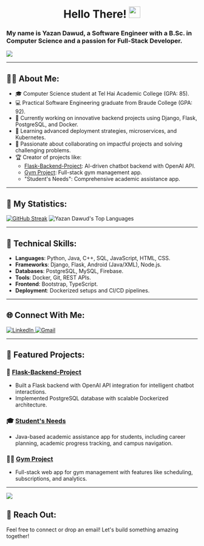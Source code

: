<h1 align="center">Hello There! <img src="https://github.com/souvikguria98/souvikguria98/blob/master/Hi.gif" width="30"> </h1>

### My name is Yazan Dawud, a Software Engineer with a B.Sc. in Computer Science and a passion for Full-Stack Developer.

<a href="https://www.youtube.com/watch?v=dQw4w9WgXcQ"><img src="https://user-images.githubusercontent.com/73097560/115834477-dbab4500-a447-11eb-908a-139a6edaec5c.gif"></a>

---

## 👨‍💻 About Me:
- 🎓 Computer Science student at Tel Hai Academic College (GPA: 85).
- 💻 Practical Software Engineering graduate from Braude College (GPA: 92).
- 🔭 Currently working on innovative backend projects using Django, Flask, PostgreSQL, and Docker.
- 🌱 Learning advanced deployment strategies, microservices, and Kubernetes.
- 👯 Passionate about collaborating on impactful projects and solving challenging problems.
- 🏆 Creator of projects like:
  - [Flask-Backend-Project](https://github.com/yazandahood8/Flask-Backend-Project): AI-driven chatbot backend with OpenAI API.
  - [Gym Project](https://github.com/yazandahood8/Gym_Project): Full-stack gym management app.
  - "Student's Needs": Comprehensive academic assistance app.

---

## 🚀 My Statistics:

<a href="https://git.io/streak-stats"><img src="https://github-readme-streak-stats.herokuapp.com?user=yazandahood8&theme=tokyonight" alt="GitHub Streak" /></a>
![Yazan Dawud's Top Languages](https://github-readme-stats.vercel.app/api/top-langs/?username=yazandahood8&theme=tokyonight&layout=compact)

---

## 💼 Technical Skills:
- **Languages**: Python, Java, C++, SQL, JavaScript, HTML, CSS.
- **Frameworks**: Django, Flask, Android (Java/XML), Node.js.
- **Databases**: PostgreSQL, MySQL, Firebase.
- **Tools**: Docker, Git, REST APIs.
- **Frontend**: Bootstrap, TypeScript.
- **Deployment**: Dockerized setups and CI/CD pipelines.

---

## 🌐 Connect With Me:
<a href="https://www.linkedin.com/in/yazan-dahood-031145309/" target="_blank">
<img src="https://img.shields.io/badge/LinkedIn-%2300acee.svg?color=0A66C2&style=for-the-badge&logo=linkedin&logoColor=white" alt=LinkedIn />
</a>
<a href="mailto:dahood.yazan8@gmail.com" target="_blank">
<img src="https://img.shields.io/badge/Gmail-dahood.yazan8@gmail.com-%23EA4335.svg?style=for-the-badge&logo=gmail&logoColor=white" alt=Gmail />
</a>

---

## 📂 Featured Projects:
### 🧠 [Flask-Backend-Project](https://github.com/yazandahood8/Flask-Backend-Project)
- Built a Flask backend with OpenAI API integration for intelligent chatbot interactions.
- Implemented PostgreSQL database with scalable Dockerized architecture.

### 🎓 [Student's Needs](https://github.com/yazandahood8/)
- Java-based academic assistance app for students, including career planning, academic progress tracking, and campus navigation.

### 🏋️‍♂️ [Gym Project](https://github.com/yazandahood8/Gym_Project)
- Full-stack web app for gym management with features like scheduling, subscriptions, and analytics.

---

<a href="https://www.youtube.com/watch?v=dQw4w9WgXcQ"><img src="https://user-images.githubusercontent.com/73097560/115834477-dbab4500-a447-11eb-908a-139a6edaec5c.gif"></a>

## 📧 Reach Out:
Feel free to connect or drop an email! Let's build something amazing together!
